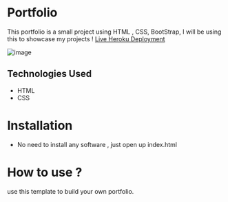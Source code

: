 # Portfolio
This portfolio is a small project using HTML , CSS, BootStrap, I will be using this to showcase my projects !
[Live Heroku Deployment](https://portfolio-sheridan.herokuapp.com/)

![image](https://user-images.githubusercontent.com/16947424/156495282-208ae482-1383-4687-aeb3-8efc65efcc6e.png)

## Technologies Used
- HTML
- CSS
# Installation
- No need to install any software , just open up index.html
# How to use ?
use this template to build your own portfolio.
